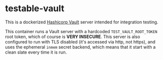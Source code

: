 # testable-vault

This is a dockerized [Hashicorp Vault](https://www.vaultproject.io) server intended for integration testing. 

This container runs a Vault server with a hardcoded `TEST_VAULT_ROOT_TOKEN` root token, which of course is **VERY INSECURE**. This server is also configured to run with TLS disabled (it's accessed via http, not https), and uses the ephemeral `inmem` secret backend, which means that it start with a clean slate every time it is run.
